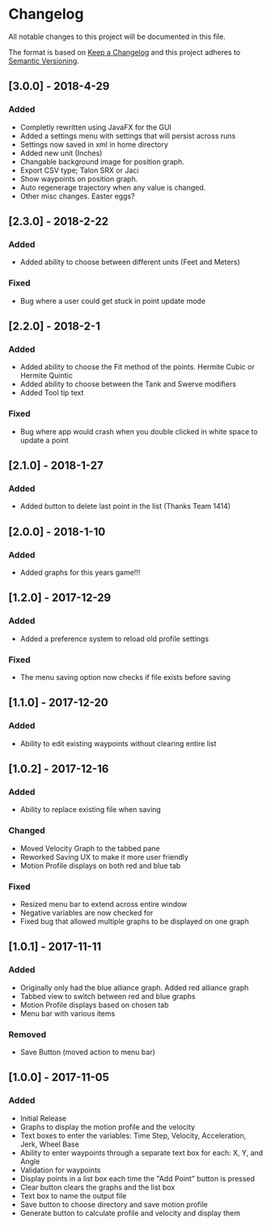 # Changelog
All notable changes to this project will be documented in this file.

The format is based on [Keep a Changelog](http://keepachangelog.com/en/1.0.0/)
and this project adheres to [Semantic Versioning](http://semver.org/spec/v2.0.0.html).

## [3.0.0] - 2018-4-29
### Added
- Completly rewritten using JavaFX for the GUI
- Added a settings menu with settings that will persist across runs
- Settings now saved in xml in home directory
- Added new unit (Inches)
- Changable background image for position graph.
- Export CSV type; Talon SRX or Jaci
- Show waypoints on position graph.
- Auto regenerage trajectory when any value is changed.
- Other misc changes. Easter eggs?


## [2.3.0] - 2018-2-22
### Added
- Added ability to choose between different units (Feet and Meters)

### Fixed
- Bug where a user could get stuck in point update mode

## [2.2.0] - 2018-2-1
### Added
- Added ability to choose the Fit method of the points. Hermite Cubic or Hermite Quintic
- Added ability to choose between the Tank and Swerve modifiers
- Added Tool tip text

### Fixed
- Bug where app would crash when you double clicked in white space to update a point 

## [2.1.0] - 2018-1-27
### Added 
- Added button to delete last point in the list (Thanks Team 1414)

## [2.0.0] - 2018-1-10
### Added 
- Added graphs for this years game!!!

## [1.2.0] - 2017-12-29
### Added
- Added a preference system to reload old profile settings

### Fixed
- The menu saving option now checks if file exists before saving

## [1.1.0] - 2017-12-20
### Added
- Ability to edit existing waypoints without clearing entire list

## [1.0.2] - 2017-12-16
### Added
- Ability to replace existing file when saving

### Changed
- Moved Velocity Graph to the tabbed pane
- Reworked Saving UX to make it more user friendly
- Motion Profile displays on both red and blue tab

### Fixed
- Resized menu bar to extend across entire window
- Negative variables are now checked for
- Fixed bug that allowed multiple graphs to be displayed on one graph

## [1.0.1] - 2017-11-11
### Added
- Originally only had the blue alliance graph. Added red alliance graph
- Tabbed view to switch between red and blue graphs
- Motion Profile displays based on chosen tab
- Menu bar with various items

### Removed
- Save Button (moved action to menu bar)

## [1.0.0] - 2017-11-05
### Added
- Initial Release
- Graphs to display the motion profile and the velocity
- Text boxes to enter the variables: Time Step, Velocity, Acceleration, Jerk, Wheel Base
- Ability to enter waypoints through a separate text box for each: X, Y, and Angle
- Validation for waypoints
- Display points in a list box each time the "Add Point" button is pressed
- Clear button clears the graphs and the list box 
- Text box to name the output file
- Save button to choose directory and save motion profile
- Generate button to calculate profile and velocity and display them